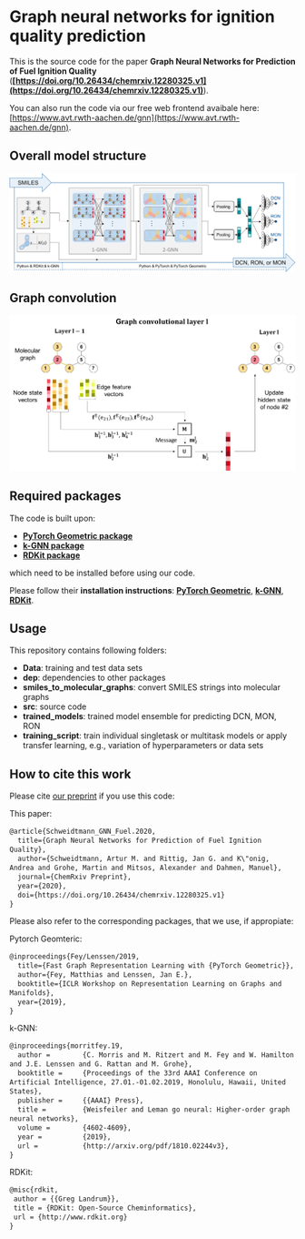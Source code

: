 # Graph neural networks for ignition quality prediction

This is the source code for the paper **Graph Neural Networks for Prediction of Fuel Ignition Quality** (**[https://doi.org/10.26434/chemrxiv.12280325.v1](https://doi.org/10.26434/chemrxiv.12280325.v1)**). 

You can also run the code via our free web frontend avaibale here: [https://www.avt.rwth-aachen.de/gnn](https://www.avt.rwth-aachen.de/gnn).

## Overall model structure

![Model_structure](doc/images/GNN_structure.jpg)

## Graph convolution

![Graph_Convolution](doc/images/Graph_Convolution.jpg)

## Required packages

The code is built upon: 

* **[PyTorch Geometric package](https://github.com/rusty1s/pytorch_geometric)**
* **[k-GNN package](https://github.com/chrsmrrs/k-gnn)**
* **[RDKit package](https://www.rdkit.org/)**

which need to be installed before using our code.

Please follow their **installation instructions**: **[PyTorch Geometric](https://pytorch-geometric.readthedocs.io/en/latest/notes/installation.html)**, **[k-GNN](https://github.com/chrsmrrs/k-gnn)**, **[RDKit](https://www.rdkit.org/docs/Install.html)**.

## Usage

This repository contains following folders:

* **Data**: training and test data sets
* **dep**: dependencies to other packages
* **smiles_to_molecular_graphs**: convert SMILES strings into molecular graphs
* **src**: source code
* **trained_models**: trained model ensemble for predicting DCN, MON, RON
* **training_script**: train individual singletask or multitask models or apply transfer learning, e.g., variation of hyperparameters or data sets


## How to cite this work

Please cite [our preprint]((https://doi.org/10.26434/chemrxiv.12280325.v1)) if you use this code:

This paper:

```
@article{Schweidtmann_GNN_Fuel.2020,
  title={Graph Neural Networks for Prediction of Fuel Ignition Quality},
  author={Schweidtmann, Artur M. and Rittig, Jan G. and K\"onig, Andrea and Grohe, Martin and Mitsos, Alexander and Dahmen, Manuel},
  journal={ChemRxiv Preprint},
  year={2020},
  doi={https://doi.org/10.26434/chemrxiv.12280325.v1}
}
```

Please also refer to the corresponding packages, that we use, if appropiate:

Pytorch Geomteric:

```
@inproceedings{Fey/Lenssen/2019,
  title={Fast Graph Representation Learning with {PyTorch Geometric}},
  author={Fey, Matthias and Lenssen, Jan E.},
  booktitle={ICLR Workshop on Representation Learning on Graphs and Manifolds},
  year={2019},
}
```

k-GNN:

```
@inproceedings{morritfey.19,
  author =        {C. Morris and M. Ritzert and M. Fey and W. Hamilton and J.E. Lenssen and G. Rattan and M. Grohe},
  booktitle =     {Proceedings of the 33rd AAAI Conference on Artificial Intelligence, 27.01.-01.02.2019, Honolulu, Hawaii, United States},
  publisher =     {{AAAI} Press},
  title =         {Weisfeiler and Leman go neural: Higher-order graph neural networks},
  volume =        {4602-4609},
  year =          {2019},
  url =           {http://arxiv.org/pdf/1810.02244v3},
}
```

RDKit:

```
@misc{rdkit,
 author = {{Greg Landrum}},
 title = {RDKit: Open-Source Cheminformatics},
 url = {http://www.rdkit.org}
}
```
